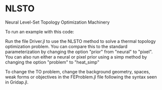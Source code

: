 # NLSTO
Neural Level-Set Topology Optimization Machinery

To run an example with this code:

Run the file Driver.jl to use the NLSTO method to solve a thermal topology optimization problem. You can compare this to the standard parameterization by changing the option "prior" from "neural" to "pixel".
You can also run either a neural or pixel prior using a simp method by changing the option "problem" to "heat_simp"

To change the TO problem, change the background geometry, spaces, weak forms or objectives in the FEProblem.jl file following the syntax seen in Gridap.jl.